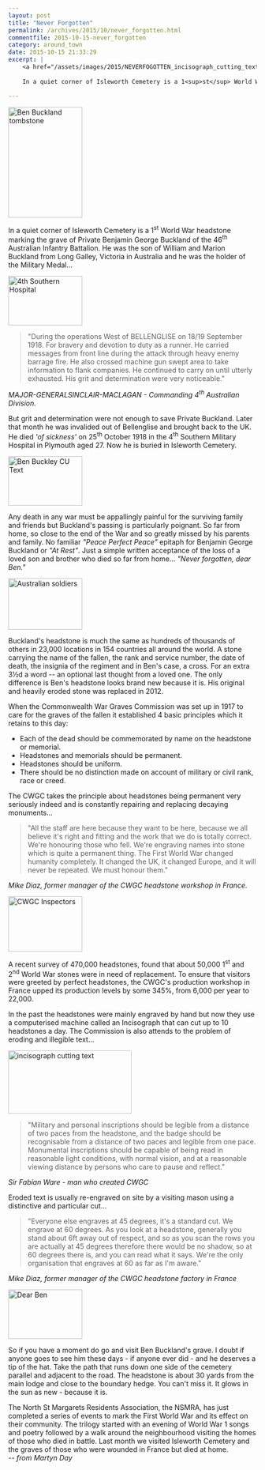 ```yaml
---
layout: post
title: "Never Forgotten"
permalink: /archives/2015/10/never_forgotten.html
commentfile: 2015-10-15-never_forgotten
category: around_town
date: 2015-10-15 21:33:29
excerpt: |
    <a href="/assets/images/2015/NEVERFOGOTTEN_incisograph_cutting_text.jpg" title="See larger version of - incisograph cutting text"><img src="/assets/images/2015/NEVERFOGOTTEN_incisograph_cutting_text_thumb.jpg" width="150" height="77" alt="incisograph cutting text" class="photo right" /></a>
    
    In a quiet corner of Isleworth Cemetery is a 1<sup>st</sup> World War headstone marking the grave of Private Benjamin George Buckland of the 46<sup>th</sup> Australian Infantry Battalion. He was the son of William and Marion Buckland from Long Galley, Victoria in Australia and he was the holder of the Military Medal...

---
```


<a href="/assets/images/2015/NEVERFOGOTTEN_Ben_Buckland_alt.jpg" title="See larger version of - Ben Buckland tombstone"><img src="/assets/images/2015/NEVERFOGOTTEN_Ben_Buckland_alt_thumb.jpg" width="150" height="224" alt="Ben Buckland tombstone" class="photo right" /></a>

In a quiet corner of Isleworth Cemetery is a 1<sup>st</sup> World War headstone marking the grave of Private Benjamin George Buckland of the 46<sup>th</sup> Australian Infantry Battalion. He was the son of William and Marion Buckland from Long Galley, Victoria in Australia and he was the holder of the Military Medal...

<a href="/assets/images/2015/NEVERFOGOTTEN_4th_Southern_Hospital.jpg" title="See larger version of - 4th Southern Hospital"><img src="/assets/images/2015/NEVERFOGOTTEN_4th_Southern_Hospital_thumb.jpg" width="150" height="100" alt="4th Southern Hospital" class="photo right" /></a>

> "During the operations West of BELLENGLISE on 18/19 September 1918. For bravery and devotion to duty as a runner. He carried messages from front line during the attack through heavy enemy barrage fire. He also crossed machine gun swept area to take information to flank companies. He continued to carry on until utterly exhausted. His grit and determination were very noticeable."

<cite>MAJOR-GENERALSINCLAIR-MACLAGAN - Commanding 4<sup>th</sup> Australian Division.</cite>

But grit and determination were not enough to save Private Buckland. Later that month he was invalided out of Bellenglise and brought back to the UK. He died <em>'of sickness'</em> on 25<sup>th</sup> October 1918 in the 4<sup>th</sup> Southern Military Hospital in Plymouth aged 27. Now he is buried in Isleworth Cemetery.

<a href="/assets/images/2015/NEVERFOGOTTEN_Ben_Buckley_CU_Text.jpg" title="See larger version of - Ben Buckley CU Text"><img src="/assets/images/2015/NEVERFOGOTTEN_Ben_Buckley_CU_Text_thumb.jpg" width="150" height="100" alt="Ben Buckley CU Text" class="photo right" /></a>

Any death in any war must be appallingly painful for the surviving family and friends but Buckland's passing is particularly poignant. So far from home, so close to the end of the War and so greatly missed by his parents and family. No familiar <em>"Peace Perfect Peace"</em> epitaph for Benjamin George Buckland or <em>"At Rest"</em>. Just a simple written acceptance of the loss of a loved son and brother who died so far from home... <em>"Never forgotten, dear Ben."</em>

<a href="/assets/images/2015/NEVERFOGOTTEN_Australian_soldiers.jpg" title="See larger version of - Australian soldiers"><img src="/assets/images/2015/NEVERFOGOTTEN_Australian_soldiers_thumb.jpg" width="150" height="104" alt="Australian soldiers" class="photo right" /></a>

Buckland's headstone is much the same as hundreds of thousands of others in 23,000 locations in 154 countries all around the world. A stone carrying the name of the fallen, the rank and service number, the date of death, the insignia of the regiment and in Ben's case, a cross. For an extra 3½d a word -- an optional last thought from a loved one. The only difference is Ben's headstone looks brand new because it is. His original and heavily eroded stone was replaced in 2012.

When the Commonwealth War Graves Commission was set up in 1917 to care for the graves of the fallen it established 4 basic principles which it retains to this day:

-   Each of the dead should be commemorated by name on the headstone or memorial.
-   Headstones and memorials should be permanent.
-   Headstones should be uniform.
-   There should be no distinction made on account of military or civil rank, race or creed.

The CWGC takes the principle about headstones being permanent very seriously indeed and is constantly repairing and replacing decaying monuments...

> "All the staff are here because they want to be here, because we all believe it's right and fitting and the work that we do is totally correct. We're honouring those who fell. We're engraving names into stone which is quite a permanent thing. The First World War changed humanity completely. It changed the UK, it changed Europe, and it will never be repeated. We must honour them."

<cite>Mike Diaz, former manager of the CWGC headstone workshop in France.</cite>

<a href="/assets/images/2015/NEVERFOGOTTEN_CWGC_Inspectors.jpg" title="See larger version of - CWGC Inspectors"><img src="/assets/images/2015/NEVERFOGOTTEN_CWGC_Inspectors_thumb.jpg" width="150" height="112" alt="CWGC Inspectors" class="photo right" /></a>

A recent survey of 470,000 headstones, found that about 50,000 1<sup>st</sup> and 2<sup>nd</sup> World War stones were in need of replacement. To ensure that visitors were greeted by perfect headstones, the CWGC's production workshop in France upped its production levels by some 345%, from 6,000 per year to 22,000.

In the past the headstones were mainly engraved by hand but now they use a computerised machine called an Incisograph that can cut up to 10 headstones a day. The Commission is also attends to the problem of eroding and illegible text...

<a href="/assets/images/2015/NEVERFOGOTTEN_incisograph_cutting_text.jpg" title="See larger version of - incisograph cutting text"><img src="/assets/images/2015/NEVERFOGOTTEN_incisograph_cutting_text_thumb.jpg" width="250" height="128" alt="incisograph cutting text" class="photo right" /></a>

> "Military and personal inscriptions should be legible from a distance of two paces from the headstone, and the badge should be recognisable from a distance of two paces and legible from one pace. Monumental inscriptions should be capable of being read in reasonable light conditions, with normal vision, and at a reasonable viewing distance by persons who care to pause and reflect."

<cite>Sir Fabian Ware - man who created CWGC</cite>

Eroded text is usually re-engraved on site by a visiting mason using a distinctive and particular cut...

> "Everyone else engraves at 45 degrees, it's a standard cut. We engrave at 60 degrees. As you look at a headstone, generally you stand about 6ft away out of respect, and so as you scan the rows you are actually at 45 degrees therefore there would be no shadow, so at 60 degrees there is, and you can read what it says. We're the only organisation that engraves at 60 as far as I'm aware."

<cite>Mike Diaz, former manager of the CWGC headstone factory in France</cite>

<a href="/assets/images/2015/NEVERFOGOTTEN_Dear_Ben.jpg" title="See larger version of - Dear Ben"><img src="/assets/images/2015/NEVERFOGOTTEN_Dear_Ben_thumb.jpg" width="150" height="100" alt="Dear Ben" class="photo right" /></a>

So if you have a moment do go and visit Ben Buckland's grave. I doubt if anyone goes to see him these days - if anyone ever did - and he deserves a tip of the hat. Take the path that runs down one side of the cemetery parallel and adjacent to the road. The headstone is about 30 yards from the main lodge and close to the boundary hedge. You can't miss it. It glows in the sun as new - because it is.

<div markdown="1" class="box">
The North St Margarets Residents Association, the NSMRA, has just completed a series of events to mark the First World War and its effect on their community. The trilogy started with an evening of World War 1 songs and poetry followed by a walk around the neighbourhood visiting the homes of those who died in battle. Last month we visited Isleworth Cemetery and the graves of those who were wounded in France but died at home.

</div>
<cite>-- from Martyn Day</cite>
